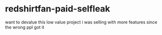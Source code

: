 # redshirtfan-paid-selfleak
want to devalue this low value project i was selling with more features since the wrong ppl got it

